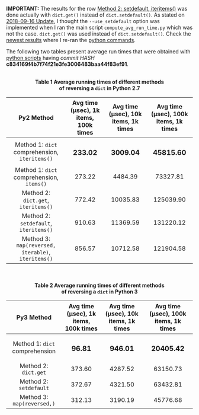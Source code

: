 **IMPORTANT:** The results for the row [Method 2: setdefault, iteritems()](#python-27-with-dictsetdefault) was 
done actually with `dict.get()` instead of `dict.setdefault()`. As stated on [2018-09-16 Update](https://github.com/raul23/python_reverse_dict#major-updates), I thought the 
`--use_setdefault` option was implemented when I ran the main script `compute_avg_run_time.py` which was not the case.
`dict.get()` was used instead of `dict.setdefault()`. Check the [newest results](https://github.com/raul23/python_reverse_dict#results-comparaisons-between-methods) where I re-ran the [python commands](https://github.com/raul23/python_reverse_dict/blob/master/commands.md#commands). 

The following two tables present average run times that were obtained with [python scripts](https://github.com/raul23/python_reverse_dict/commit/c834169f4b7f74f21e3fe3006483baa44f83ef91) having *commit HASH* 
**c834169f4b7f74f21e3fe3006483baa44f83ef91**. 

<br/>

<div align="center">  
<b>Table 1<b/> Average running times of different methods <br/>
of reversing a <code>dict</code> in <b>Python 2.7</b>
</div>

| Py2 Method | Avg time (µsec),  1k items, 100k times | Avg time (µsec), 10k items, 1k times | Avg time (µsec), 100k items, 1k times |
|:---------------------------------------------:|:-------------------------------------:|:-----------------------------------:|:------------------------------------:|
| Method 1: `dict` comprehension, `iteritems()` | <h3>233.02</h3> | <h3>3009.04</h3> | <h3>45815.60</h3> |
| Method 1: `dict` comprehension,  `items()` | 273.22 | 4484.39 | 73327.81 |
| Method 2: `dict.get`, `iteritems()` | 772.42 | 10035.83 | 125039.90 |
| <a id="python-27-with-dictsetdefault"></a>Method 2: `setdefault`, `iteritems()` | 910.63 | 11369.59 | 131220.12 |
| Method 3: `map(reversed, iterable)`,  `iteritems()` | 856.57 | 10712.58 | 121904.58 |

<br/>
<br/>

<div align="center">  
<b>Table 2<b/> Average running times of different methods <br/>
of reversing a <code>dict</code> in <b>Python 3</b>
</div>

| Py3 Method | Avg time (µsec),  1k items, 100k times | Avg time (µsec), 10k items, 1k times | Avg time (µsec), 100k items, 1k times |
|:-----------------------------:|:-------------------------------------:|:-----------------------------------:|:------------------------------------:|
| Method 1: `dict` comprehension | <h3>96.81</h3> | <h3>946.01</h3> | <h3>20405.42</h3> |
| Method 2: `dict.get` | 373.60 | 4287.52 | 63150.73 |
| Method 2: `setdefault` | 372.67 | 4321.50 | 63432.81 |
| Method 3: `map(reversed,)` | 312.13 | 3190.19 | 45776.68 |
